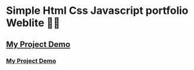 # Simple Html Css Javascript portfolio Weblite 👩‍💻
## [My Project Demo](https://md-ij.github.io/simple-html-css-js-portfolio-website/)
<h3><a href='https://md-ij.github.io/simple-html-css-js-portfolio-website/' target='_blank'>My Project Demo</a></h3>
